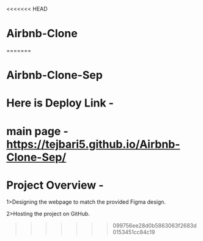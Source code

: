 <<<<<<< HEAD
# Airbnb-Clone
=======
# Airbnb-Clone-Sep

# Here is Deploy Link - 

# main page -  https://tejbari5.github.io/Airbnb-Clone-Sep/

# Project Overview -

1>Designing the webpage to match the provided Figma design.

2>Hosting the project on GitHub.
>>>>>>> 099756ee28d0b5863063f2683d0153451cc84c19
